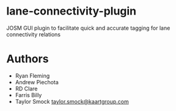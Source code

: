 # lane-connectivity-plugin
JOSM GUI plugin to facilitate quick and accurate tagging for lane connectivity relations

# Authors
* Ryan Fleming
* Andrew Piechota
* RD Clare
* Farris Billy
* Taylor Smock <taylor.smock@kaartgroup.com>
